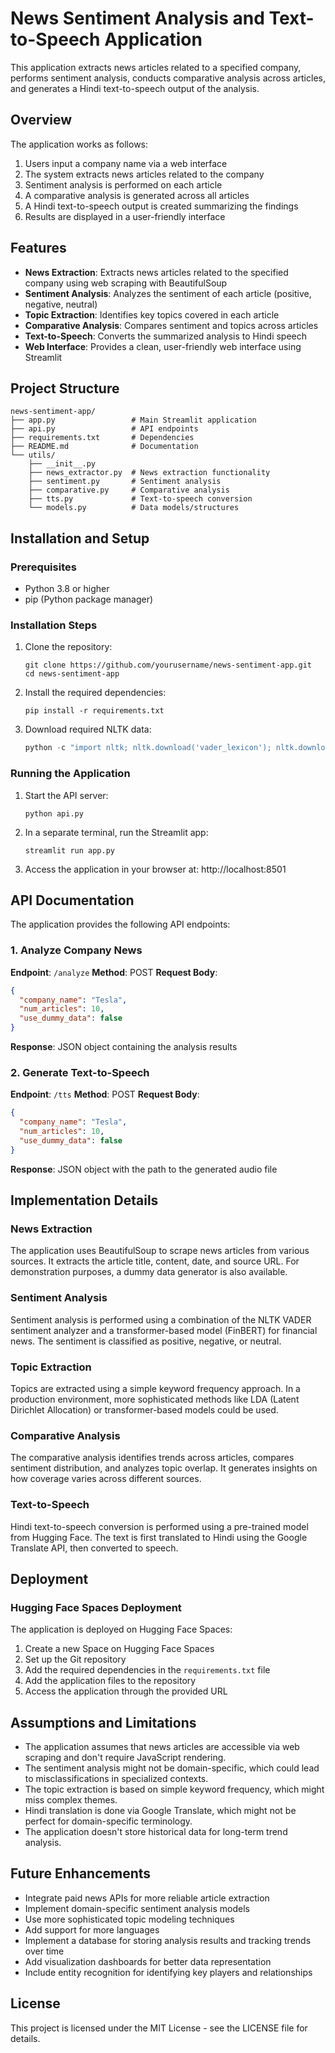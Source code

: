 # News Sentiment Analysis and Text-to-Speech Application

This application extracts news articles related to a specified company, performs sentiment analysis, conducts comparative analysis across articles, and generates a Hindi text-to-speech output of the analysis.

## Overview

The application works as follows:

1. Users input a company name via a web interface
2. The system extracts news articles related to the company
3. Sentiment analysis is performed on each article
4. A comparative analysis is generated across all articles
5. A Hindi text-to-speech output is created summarizing the findings
6. Results are displayed in a user-friendly interface

## Features

- **News Extraction**: Extracts news articles related to the specified company using web scraping with BeautifulSoup
- **Sentiment Analysis**: Analyzes the sentiment of each article (positive, negative, neutral)
- **Topic Extraction**: Identifies key topics covered in each article
- **Comparative Analysis**: Compares sentiment and topics across articles
- **Text-to-Speech**: Converts the summarized analysis to Hindi speech
- **Web Interface**: Provides a clean, user-friendly web interface using Streamlit

## Project Structure

```
news-sentiment-app/
├── app.py                 # Main Streamlit application
├── api.py                 # API endpoints
├── requirements.txt       # Dependencies
├── README.md              # Documentation
└── utils/
    ├── __init__.py
    ├── news_extractor.py  # News extraction functionality
    ├── sentiment.py       # Sentiment analysis
    ├── comparative.py     # Comparative analysis
    ├── tts.py             # Text-to-speech conversion
    └── models.py          # Data models/structures
```

## Installation and Setup

### Prerequisites

- Python 3.8 or higher
- pip (Python package manager)

### Installation Steps

1. Clone the repository:
   ```
   git clone https://github.com/yourusername/news-sentiment-app.git
   cd news-sentiment-app
   ```

2. Install the required dependencies:
   ```
   pip install -r requirements.txt
   ```

3. Download required NLTK data:
   ```python
   python -c "import nltk; nltk.download('vader_lexicon'); nltk.download('punkt'); nltk.download('stopwords')"
   ```

### Running the Application

1. Start the API server:
   ```
   python api.py
   ```

2. In a separate terminal, run the Streamlit app:
   ```
   streamlit run app.py
   ```

3. Access the application in your browser at: http://localhost:8501

## API Documentation

The application provides the following API endpoints:

### 1. Analyze Company News

**Endpoint**: `/analyze`
**Method**: POST
**Request Body**:
```json
{
  "company_name": "Tesla",
  "num_articles": 10,
  "use_dummy_data": false
}
```

**Response**: JSON object containing the analysis results

### 2. Generate Text-to-Speech

**Endpoint**: `/tts`
**Method**: POST
**Request Body**:
```json
{
  "company_name": "Tesla",
  "num_articles": 10,
  "use_dummy_data": false
}
```

**Response**: JSON object with the path to the generated audio file

## Implementation Details

### News Extraction

The application uses BeautifulSoup to scrape news articles from various sources. It extracts the article title, content, date, and source URL. For demonstration purposes, a dummy data generator is also available.

### Sentiment Analysis

Sentiment analysis is performed using a combination of the NLTK VADER sentiment analyzer and a transformer-based model (FinBERT) for financial news. The sentiment is classified as positive, negative, or neutral.

### Topic Extraction

Topics are extracted using a simple keyword frequency approach. In a production environment, more sophisticated methods like LDA (Latent Dirichlet Allocation) or transformer-based models could be used.

### Comparative Analysis

The comparative analysis identifies trends across articles, compares sentiment distribution, and analyzes topic overlap. It generates insights on how coverage varies across different sources.

### Text-to-Speech

Hindi text-to-speech conversion is performed using a pre-trained model from Hugging Face. The text is first translated to Hindi using the Google Translate API, then converted to speech.

## Deployment

### Hugging Face Spaces Deployment

The application is deployed on Hugging Face Spaces:

1. Create a new Space on Hugging Face Spaces
2. Set up the Git repository
3. Add the required dependencies in the `requirements.txt` file
4. Add the application files to the repository
5. Access the application through the provided URL

## Assumptions and Limitations

- The application assumes that news articles are accessible via web scraping and don't require JavaScript rendering.
- The sentiment analysis might not be domain-specific, which could lead to misclassifications in specialized contexts.
- The topic extraction is based on simple keyword frequency, which might miss complex themes.
- Hindi translation is done via Google Translate, which might not be perfect for domain-specific terminology.
- The application doesn't store historical data for long-term trend analysis.

## Future Enhancements

- Integrate paid news APIs for more reliable article extraction
- Implement domain-specific sentiment analysis models
- Use more sophisticated topic modeling techniques
- Add support for more languages
- Implement a database for storing analysis results and tracking trends over time
- Add visualization dashboards for better data representation
- Include entity recognition for identifying key players and relationships

## License

This project is licensed under the MIT License - see the LICENSE file for details.
